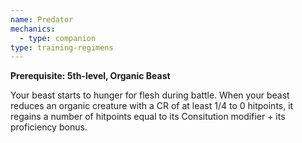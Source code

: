 ```yaml
---
name: Predator
mechanics:
  - type: companion
type: training-regimens
---
```

__Prerequisite: 5th-level, Organic Beast__

Your beast starts to hunger for flesh during battle. When your beast reduces an organic creature with a CR of at least 1/4 to 0 hitpoints, it regains a number of hitpoints equal to its Consitution modifier + its proficiency bonus.
